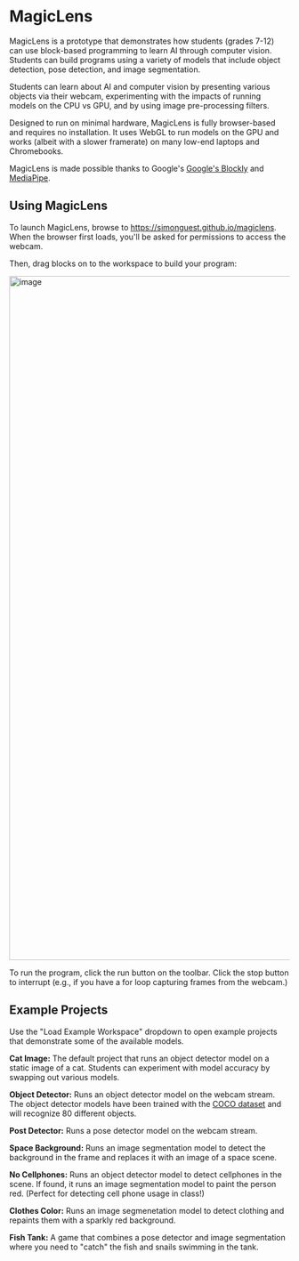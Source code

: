 # MagicLens

MagicLens is a prototype that demonstrates how students (grades 7-12) can use block-based programming to learn AI through computer vision. Students can build programs using a variety of models that include object detection, pose detection, and image segmentation.

Students can learn about AI and computer vision by presenting various objects via their webcam, experimenting with the impacts of running models on the CPU vs GPU, and by using image pre-processing filters.

Designed to run on minimal hardware, MagicLens is fully browser-based and requires no installation. It uses WebGL to run models on the GPU and works (albeit with a slower framerate) on many low-end laptops and Chromebooks.

MagicLens is made possible thanks to Google's [Google's Blockly](https://github.com/google/blockly) and [MediaPipe](https://developers.google.com/mediapipe).

## Using MagicLens

To launch MagicLens, browse to https://simonguest.github.io/magiclens. When the browser first loads, you'll be asked for permissions to access the webcam.

Then, drag blocks on to the workspace to build your program:

<img width="1230" alt="image" src="https://github.com/simonguest/magiclens/assets/769225/f41dd875-4ccf-4adf-8422-1d0e37d505ee">

To run the program, click the run button on the toolbar. Click the stop button to interrupt (e.g., if you have a for loop capturing frames from the webcam.)

## Example Projects

Use the "Load Example Workspace" dropdown to open example projects that demonstrate some of the available models.

**Cat Image:** The default project that runs an object detector model on a static image of a cat. Students can experiment with model accuracy by swapping out various models.

**Object Detector:** Runs an object detector model on the webcam stream. The object detector models have been trained with the [COCO dataset](https://cocodataset.org/#home) and will recognize 80 different objects.

**Post Detector:** Runs a pose detector model on the webcam stream.

**Space Background:** Runs an image segmentation model to detect the background in the frame and replaces it with an image of a space scene.

**No Cellphones:** Runs an object detector model to detect cellphones in the scene. If found, it runs an image segmentation model to paint the person red. (Perfect for detecting cell phone usage in class!)

**Clothes Color:** Runs an image segmenetation model to detect clothing and repaints them with a sparkly red background.

**Fish Tank:** A game that combines a pose detector and image segmentation where you need to "catch" the fish and snails swimming in the tank.
